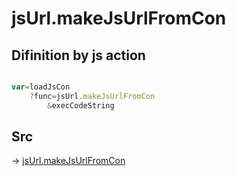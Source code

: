 # jsUrl.makeJsUrlFromCon

## Difinition by js action

```js.js

var=loadJsCon
	?func=jsUrl.makeJsUrlFromCon
		&execCodeString
```

## Src

-> [jsUrl.makeJsUrlFromCon](https://github.com/puutaro/CommandClick/blob/master/app/src/main/java/com/puutaro/commandclick/fragment_lib/terminal_fragment/js_interface/JsUrl.kt#L76)


